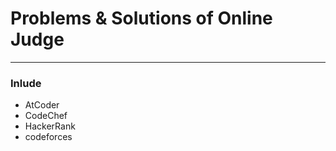# Problems & Solutions of Online Judge
* * *
### Inlude

+ AtCoder
+ CodeChef
+ HackerRank
+ codeforces
